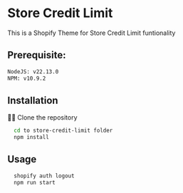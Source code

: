 # Store Credit Limit

This is a Shopify Theme for Store Credit Limit funtionality


## Prerequisite:

```bash
NodeJS: v22.13.0
NPM: v10.9.2
```


## Installation


👨‍💻 Clone the repository

```bash
  cd to store-credit-limit folder
  npm install

```
    
## Usage

```bash
  shopify auth logout
  npm run start

```
